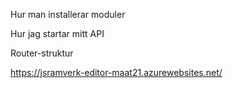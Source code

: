 Hur man installerar moduler

Hur jag startar mitt API

Router-struktur


https://jsramverk-editor-maat21.azurewebsites.net/